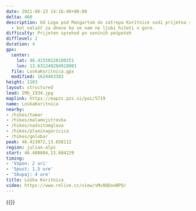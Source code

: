```yaml
---
date: 2021-06-23 14:16:40+00:00
delta: 460
description: Od Loga pod Mangartom do zatrepa Koritnice vodi prijetna senčna pešpot
  - kot nalašč za dneve ko se nam ne ljubi hiteti v gore.
difficulty: Prijeten sprehod po senčnih pešpoteh
difflevel: 2
duration: 4
gpx:
  center:
    lat: 46.41550128180251
    lon: 13.631249284918901
  file: LoskaKoritnica.gpx
  modified: 1624463382
height: 1103
layout: structured
lead: IMG_1934.jpg
maplink: https://mapzs.pzs.si/poi/5719
name: LoskaKoritnica
nearby:
- /hikes/tamar
- /hikes/malamojstrovka
- /hikes/nadsitomglava
- /hikes/planinagoricica
- /hikes/golobar
peak: 46.423072,13.658112
region: julian-alps
start: 46.408004,13.604229
timing:
- 'Vzpon: 2 uri'
- 'Spust: 1.5 ure'
- 'Skupaj: 4 ure'
title: Loška Koritnica
video: https://www.relive.cc/view/vMv8QDxeBPO/
---
```

{{<hike-details description="yes">}}
